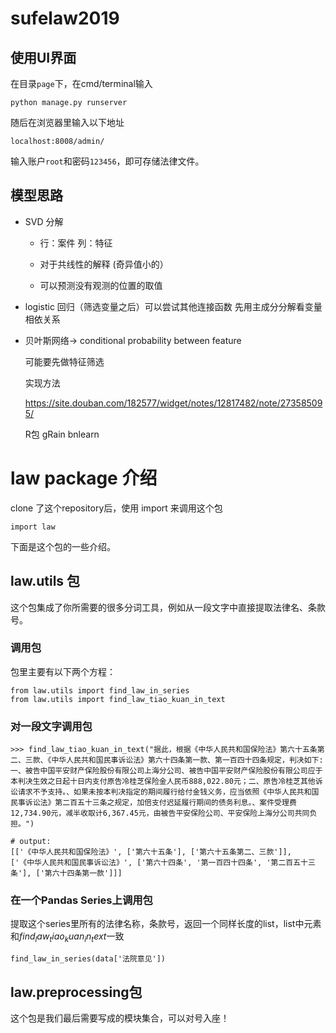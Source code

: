# sufelaw2019
## 使用UI界面

在目录`page`下，在cmd/terminal输入
```
python manage.py runserver
```
随后在浏览器里输入以下地址
```
localhost:8008/admin/
```
输入账户`root`和密码`123456`，即可存储法律文件。


## 模型思路

- SVD 分解

  - 行：案件 列：特征

  - 对于共线性的解释 (奇异值小的）
  - 可以预测没有观测的位置的取值

- logistic 回归（筛选变量之后）可以尝试其他连接函数
  先用主成分分解看变量相依关系

- 贝叶斯网络-> conditional probability between feature

  可能要先做特征筛选

  实现方法

   https://site.douban.com/182577/widget/notes/12817482/note/273585095/

  R包 gRain bnlearn


# law package 介绍

clone 了这个repository后，使用 import 来调用这个包
~~~
import law
~~~

下面是这个包的一些介绍。

## law.utils 包

这个包集成了你所需要的很多分词工具，例如从一段文字中直接提取法律名、条款号。

### 调用包
包里主要有以下两个方程：
~~~
from law.utils import find_law_in_series
from law.utils import find_law_tiao_kuan_in_text
~~~

### 对一段文字调用包
~~~
>>> find_law_tiao_kuan_in_text("据此，根据《中华人民共和国保险法》第六十五条第二、三款、《中华人民共和国民事诉讼法》第六十四条第一款、第一百四十四条规定，判决如下:一、被告中国平安财产保险股份有限公司上海分公司、被告中国平安财产保险股份有限公司应于本判决生效之日起十日内支付原告冷桂芝保险金人民币888,022.80元；二、原告冷桂芝其他诉讼请求不予支持。、如果未按本判决指定的期间履行给付金钱义务，应当依照《中华人民共和国民事诉讼法》第二百五十三条之规定，加倍支付迟延履行期间的债务利息。、案件受理费12,734.90元，减半收取计6,367.45元，由被告平安保险公司、平安保险上海分公司共同负担。")

# output:
[['《中华人民共和国保险法》', ['第六十五条'], ['第六十五条第二、三款']],
['《中华人民共和国民事诉讼法》', ['第六十四条', '第一百四十四条', '第二百五十三条'], ['第六十四条第一款']]]
~~~

### 在一个Pandas Series上调用包
提取这个series里所有的法律名称，条款号，返回一个同样长度的list，list中元素和$find_law_tiao_kuan_in_text$一致
~~~
find_law_in_series(data['法院意见'])
~~~

## law.preprocessing包

这个包是我们最后需要写成的模块集合，可以对号入座！
